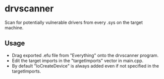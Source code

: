 # drvscanner
Scan for potentially vulnerable drivers from every .sys on the target machine.

## Usage
- Drag exported .efu file from "Everything" onto the drvscanner program.
- Edit the target imports in the "targetImports" vector in main.cpp.
- By default "IoCreateDevice" is always added even if not specified in the targetImports.
